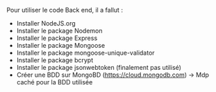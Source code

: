 Pour utiliser le code Back end, il a fallut :
- Installer NodeJS.org
- Installer le package Nodemon
- Installer le package Express
- Installer le package Mongoose
- Installer le package mongoose-unique-validator
- Installer le package bcrypt
- Installer le package jsonwebtoken (finalement pas utilisé)
- Créer une BDD sur MongoBD (https://cloud.mongodb.com)
    -> Mdp caché pour la BDD utilisée
